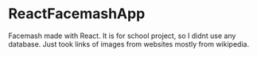 # ReactFacemashApp
Facemash made with React. It is for school project, so I didnt use any database. Just took links of images from websites mostly from wikipedia.
